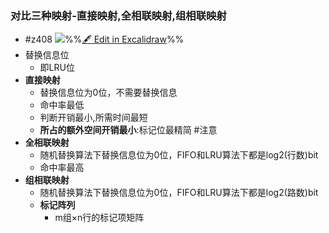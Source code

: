 ### 对比三种映射-直接映射,全相联映射,组相联映射
-  #z408
![](%E9%AB%98%E9%80%9F%E7%BC%93%E5%86%B2%E5%AD%98%E5%82%A8%E5%99%A8%202022-09-11%2019.54.14.excalidraw.svg)%%[🖋 Edit in Excalidraw](%E9%AB%98%E9%80%9F%E7%BC%93%E5%86%B2%E5%AD%98%E5%82%A8%E5%99%A8%202022-09-11%2019.54.14.excalidraw.md)%%
- 替换信息位
	- 即LRU位
- **直接映射**
	- 替换信息位为0位，不需要替换信息
	- 命中率最低
	- 判断开销最小,所需时间最短
	- **所占的额外空间开销最小**:标记位最精简 #注意
- **全相联映射**
	- 随机替换算法下替换信息位为0位，FIFO和LRU算法下都是log2(行数)bit
	- 命中率最高
- **组相联映射**
	- 随机替换算法下替换信息位为0位，FIFO和LRU算法下都是log2(路数)bit
	- **标记阵列**
		- m组×n行的标记项矩阵